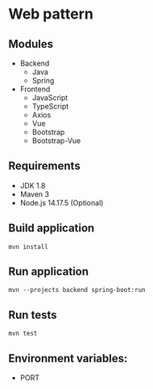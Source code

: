 # Web pattern

## Modules
- Backend
  - Java
  - Spring
- Frontend
  - JavaScript
  - TypeScript
  - Axios
  - Vue
  - Bootstrap
  - Bootstrap-Vue

## Requirements

- JDK 1.8
- Maven 3
- Node.js 14.17.5 (Optional)

## Build application

`mvn install`

## Run application

`mvn --projects backend spring-boot:run`

## Run tests

`mvn test`

## Environment variables:

- PORT